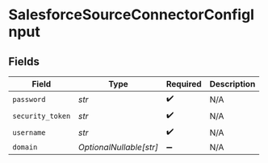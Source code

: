 # SalesforceSourceConnectorConfigInput


## Fields

| Field                   | Type                    | Required                | Description             |
| ----------------------- | ----------------------- | ----------------------- | ----------------------- |
| `password`              | *str*                   | :heavy_check_mark:      | N/A                     |
| `security_token`        | *str*                   | :heavy_check_mark:      | N/A                     |
| `username`              | *str*                   | :heavy_check_mark:      | N/A                     |
| `domain`                | *OptionalNullable[str]* | :heavy_minus_sign:      | N/A                     |